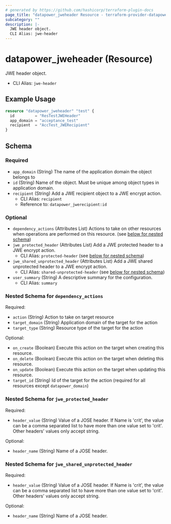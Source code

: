 ```yaml
---
# generated by https://github.com/hashicorp/terraform-plugin-docs
page_title: "datapower_jweheader Resource - terraform-provider-datapower"
subcategory: ""
description: |-
  JWE header object.
  CLI Alias: jwe-header
---
```


# datapower_jweheader (Resource)

JWE header object.
  - CLI Alias: `jwe-header`

## Example Usage

```terraform
resource "datapower_jweheader" "test" {
  id         = "ResTestJWEHeader"
  app_domain = "acceptance_test"
  recipient  = "AccTest_JWERecipient"
}
```

<!-- schema generated by tfplugindocs -->
## Schema

### Required

- `app_domain` (String) The name of the application domain the object belongs to
- `id` (String) Name of the object. Must be unique among object types in application domain.
- `recipient` (String) Add a JWE recipient object to a JWE encrypt action.
  - CLI Alias: `recipient`
  - Reference to: `datapower_jwerecipient:id`

### Optional

- `dependency_actions` (Attributes List) Actions to take on other resources when operations are performed on this resource. (see [below for nested schema](#nestedatt--dependency_actions))
- `jwe_protected_header` (Attributes List) Add a JWE protected header to a JWE encrypt action.
  - CLI Alias: `protected-header` (see [below for nested schema](#nestedatt--jwe_protected_header))
- `jwe_shared_unprotected_header` (Attributes List) Add a JWE shared unprotected header to a JWE encrypt action.
  - CLI Alias: `shared-unprotected-header` (see [below for nested schema](#nestedatt--jwe_shared_unprotected_header))
- `user_summary` (String) A descriptive summary for the configuration.
  - CLI Alias: `summary`

<a id="nestedatt--dependency_actions"></a>
### Nested Schema for `dependency_actions`

Required:

- `action` (String) Action to take on target resource
- `target_domain` (String) Application domain of the target for the action
- `target_type` (String) Resource type of the target for the action

Optional:

- `on_create` (Boolean) Execute this action on the target when creating this resource.
- `on_delete` (Boolean) Execute this action on the target when deleting this resource.
- `on_update` (Boolean) Execute this action on the target when updating this resource.
- `target_id` (String) Id of the target for the action (required for all resources except `datapower_domain`)


<a id="nestedatt--jwe_protected_header"></a>
### Nested Schema for `jwe_protected_header`

Required:

- `header_value` (String) Value of a JOSE header. If Name is 'crit', the value can be a comma separated list to have more than one value set to 'crit'. Other headers' values only accept string.

Optional:

- `header_name` (String) Name of a JOSE header.


<a id="nestedatt--jwe_shared_unprotected_header"></a>
### Nested Schema for `jwe_shared_unprotected_header`

Required:

- `header_value` (String) Value of a JOSE header. If Name is 'crit', the value can be a comma separated list to have more than one value set to 'crit'. Other headers' values only accept string.

Optional:

- `header_name` (String) Name of a JOSE header.
